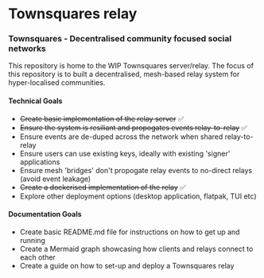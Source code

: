 # Townsquares relay

### Townsquares - Decentralised community focused social networks

This repository is home to the WIP Townsquares server/relay. The focus of this repository
is to built a decentralised, mesh-based relay system for hyper-localised communities.

#### Technical Goals

- ~~Create basic implementation of the relay server~~ ✅
- ~~Ensure the system is resiliant and propogates events relay-to-relay~~ ✅
- Ensure events are de-duped across the network when shared relay-to-relay
- Ensure users can use existing keys, ideally with existing 'signer' applications
- Ensure mesh 'bridges' don't propogate relay events to no-direct relays (avoid event leakage)
- ~~Create a dockerised implementation of the relay~~ ✅
- Explore other deployment options (desktop application, flatpak, TUI etc)


#### Documentation Goals

- Create basic README.md file for instructions on how to get up and running
- Create a Mermaid graph showcasing how clients and relays connect to each other
- Create a guide on how to set-up and deploy a Townsquares relay